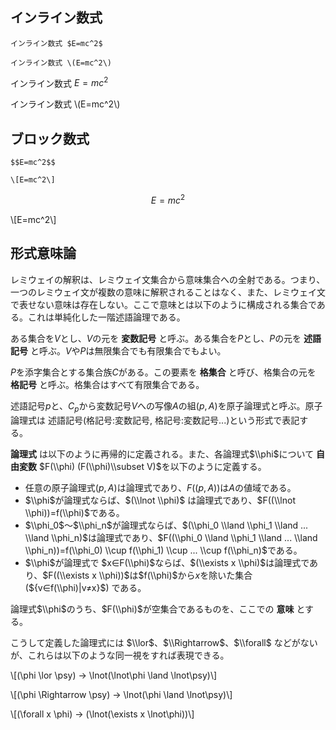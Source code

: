 ## インライン数式

```
インライン数式 $E=mc^2$

インライン数式 \(E=mc^2\)
```

インライン数式 $E=mc^2$

インライン数式 \\(E=mc^2\\)

## ブロック数式

```
$$E=mc^2$$

\[E=mc^2\]
```

$$E=mc^2$$

\\[E=mc^2\\]


## 形式意味論

レミウェイの解釈は、レミウェイ文集合から意味集合への全射である。つまり、一つのレミウェイ文が複数の意味に解釈されることはなく、また、レミウェイ文で表せない意味は存在しない。ここで意味とは以下のように構成される集合である。これは単純化した一階述語論理である。

ある集合を$V$とし、$V$の元を **変数記号** と呼ぶ。ある集合を$P$とし、$P$の元を **述語記号** と呼ぶ。$V$や$P$は無限集合でも有限集合でもよい。

$P$を添字集合とする集合族$C$がある。この要素を **格集合** と呼び、格集合の元を **格記号** と呼ぶ。格集合はすべて有限集合である。

述語記号$p$と、$C_p$から変数記号$V$への写像$A$の組$(p, A)$を原子論理式と呼ぶ。原子論理式は 述語記号(格記号:変数記号, 格記号:変数記号...)という形式で表記する。

**論理式** は以下のように再帰的に定義される。また、各論理式$\\phi$について **自由変数** $F(\\phi) (F(\\phi)\\subset V)$を以下のように定義する。

+ 任意の原子論理式$(p, A)$は論理式であり、$F((p, A))$は$A$の値域である。
+ $\\phi$が論理式ならば、$(\\lnot \\phi)$ は論理式であり、$F((\\lnot \\phi))=f(\\phi)$である。
+ $\\phi_0$～$\\phi_n$が論理式ならば、$(\\phi_0 \\land \\phi_1 \\land ... \\land \\phi_n)$は論理式であり、$F((\\phi_0 \\land \\phi_1 \\land ... \\land \\phi_n))=f(\\phi_0) \\cup f(\\phi_1) \\cup ... \\cup f(\\phi_n)$である。
+ $\\phi$が論理式で $x∈F(\\phi)$ならば、$(\\exists x \\phi)$は論理式であり、$F((\\exists x \\phi))$は$f(\\phi)$から$x$を除いた集合 (${v∈f(\\phi)|v≠x}$) である。

論理式$\\phi$のうち、$F(\\phi)$が空集合であるものを、ここでの **意味** とする。

こうして定義した論理式には $\\lor$、$\\Rightarrow$、$\\forall$ などがないが、これらは以下のような同一視をすれば表現できる。

\\[(\\phi \\lor \\psy) → \\lnot(\\lnot\\phi \\land \\lnot\\psy)\\]

\\[(\\phi \\Rightarrow \\psy) → \\lnot(\\phi \\land \\lnot\\psy)\\]

\\[(\\forall x \\phi) → (\\lnot(\\exists x \\lnot\\phi))\\]

<script type="text/x-mathjax-config">
MathJax.Hub.Config({
  // Latexみたいに$...$で囲めばインラインになるようにする
  tex2jax: {
    inlineMath: [['$', '$'], ["\\(", "\\)"]],
    displayMath: [['$$', '$$'], ["\\[", "\\]"]],
    processEscapes: true
  }
});
</script>
<script src="https://cdnjs.cloudflare.com/ajax/libs/mathjax/2.7.2/MathJax.js?config=TeX-AMS_SVG" async></script>
